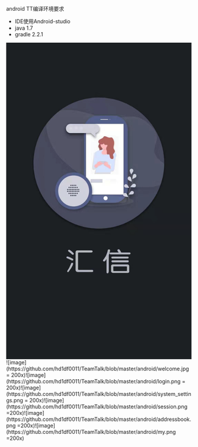 android TT编译环境要求
* IDE使用Android-studio 
* java 1.7
* gradle 2.2.1


<img src="https://github.com/hd1df0011/TeamTalk/blob/master/android/welcome.jpg" width="500" hegiht="313" align=center />
![image](https://github.com/hd1df0011/TeamTalk/blob/master/android/welcome.jpg = 200x)![image](https://github.com/hd1df0011/TeamTalk/blob/master/android/login.png = 200x)![image](https://github.com/hd1df0011/TeamTalk/blob/master/android/system_settings.png = 200x)![image](https://github.com/hd1df0011/TeamTalk/blob/master/android/session.png =200x)![image](https://github.com/hd1df0011/TeamTalk/blob/master/android/addressbook.png =200x)![image](https://github.com/hd1df0011/TeamTalk/blob/master/android/my.png =200x)





